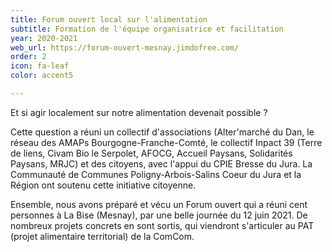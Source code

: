 ```yaml
---
title: Forum ouvert local sur l'alimentation
subtitle: Formation de l'équipe organisatrice et facilitation
year: 2020-2021
web_url: https://forum-ouvert-mesnay.jimdofree.com/
order: 2
icon: fa-leaf
color: accent5

---
```

Et si agir localement sur notre alimentation devenait possible ?

Cette question a réuni un collectif d'associations (Alter'marché du Dan, le réseau des AMAPs Bourgogne-Franche-Comté, le collectif Inpact 39 (Terre de liens, Civam Bio le Serpolet, AFOCG, Accueil Paysans, Solidarités Paysans, MRJC) et des citoyens, avec l'appui du CPIE Bresse du Jura. La Communauté de Communes Poligny-Arbois-Salins Coeur du Jura et la Région ont soutenu cette initiative citoyenne.

Ensemble, nous avons préparé et vécu un Forum ouvert qui a réuni cent personnes  à La Bise (Mesnay), par une belle journée du 12 juin 2021. De nombreux projets concrets en sont sortis, qui viendront s'articuler au PAT (projet alimentaire territorial) de la ComCom.